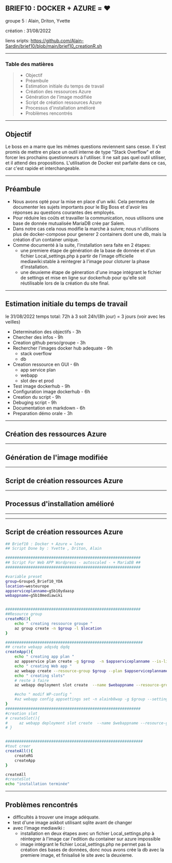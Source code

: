 ## BRIEF10 : DOCKER + AZURE = ❤️

groupe 5 : Alain, Driton, Yvette

création : 31/08/2022

liens sripts: https://github.com/Alain-Sardin/brief10/blob/main/brief10_creationR.sh




* * *

### Table des matières

> - Objectif
> - Préambule
> - Estimation initiale du temps de travail
> - Création des ressources Azure
> - Génération de l'image modifiée
> - Script de création ressources Azure
> - Processus d'installation amélioré
> - Problèmes rencontrés

* * *

## Objectif

Le boss en a marre que les mêmes questions reviennent sans cesse. Il s'est promis de mettre en place un outil interne de type "Stack Overflow" et de forcer les prochains questionneurs à l'utiliser.
Il ne sait pas quel outil utiliser, et il attend des propositions. L'utilisation de Docker est parfaite dans ce cas, car c'est rapide et interchangeable.

---

## Préambule
- Nous avons opté pour la mise en place d'un wiki. Cela permetra de documenter les sujets importants pour le Big Boss et d'avoir les réponses au questions courantes des employés.
- Pour réduire les coûts et travailler la communication, nous utilisons une base de donnée mutualisée MariaDB crée par Salem.
- Dans notre cas cela nous modifie la marche à suivre; nous n'utilisons plus de docker-compose pour generer 2 containers dont une db, mais la création d'un container unique.
- Comme documenté à la suite, l'installation sera faite en 2 étapes: 
    - une premiere étape de génération de la base de donnée et d'un fichier Local_settings.php à partir de l'image officielle mediawiki:stable à reintegrer à l'image pour cloturer la phase d'installation.
    - une deuxieme étape de géneration d'une image intégrant le fichier de settings et mise en ligne sur dockerhub pour qu'elle soit réutilisable lors de la création du site final.

* * *
## Estimation initiale du temps de travail
le 31/08/2022
temps total: 72h à 3 soit 24h/(8h jour) = 3 jours (voir avec les veilles)

- Determination des objectifs - 3h
- Chercher des infos - 9h
- Creation github perso/groupe - 3h
- Rechercher l'images docker hub adequate - 9h
    - stack overflow
    - db
- Creation ressource en GUI - 6h
    - app service plan
    - webapp
    - slot dev et prod
- Test image dockerhub - 9h
- Configuration image dockerhub - 6h
- Creation du script - 9h
- Debuging script - 9h
- Documentation en markdown - 6h
- Preparation démo orale - 3h



* * *
## Création des ressources Azure

---

## Génération de l'image modifiée

---

## Script de création ressources Azure

---

## Processus d'installation amélioré

---



* * *
## Script de création ressources Azure
```bash
## Brief10 : Docker + Azure = love
## Script Done by : Yvette , Driton, Alain

###########################################################
## Script For Web APP Wordpress - autoscaled - + MariaDB ##
###########################################################

#variable preset
group=Groupe5_Brief10_YDA
location=westeurope
appserviceplanname=g5b10ydaasp
webappname=g5b10mediawiki


###########################################################
##Resource group
createRG(){
    echo " creating ressource groupe "
    az group create -n $group -l $location
}

############################################################
## create webapp adqsdq dqdq 
createApp(){
    echo " creating app plan "
    az appservice plan create -g $group  -n $appserviceplanname --is-linux --number-of-workers 4 --sku P1V2
    echo " creating Web app "
    az webapp create --resource-group $group --plan $appserviceplanname --name $webappname --deployment-container-image-name alaincloud/mediawiki:stable
    echo " creating slots"
    # reste à faire
    az webapp deployment slot create  --name $webappname --resource-group $group --slot DEV --deployment-container-image-name alaincloud/mediawiki:dev3 --configuration-source $webappname

    #echo " modif WP-config "
    #az webapp config appsettings set -n alainb8wap -g $group --settings MARIA_DB_HOST="alainb8-mdb.mariadb.database.azure.com" MARIA_DB_USER="$username"  MARIA_DB_PASSWORD="$password"  WEBSITES_ENABLE_APP_SERVICE_STORAGE=TRUE
}
###########################################################
#creation slot
# createSlot(){
#     az webapp deployment slot create  --name $webappname --resource-group $group --slot DEV --deployment-container-image-name alaincloud/mediawiki:dev3 --configuration-source $webappname
# }


############################################################
#tout creer
createAll(){
    createRG
    createApp
}

createAll
#createSlot
echo "installation terminée"
```



* * *

## Problèmes rencontrés
- difficultés à trouver une image adéquate.
- test d'une image askbot utilisant sqlite avant de changer
- avec l'image mediawiki :
    - installation en deux étapes avec un fichier Local_settings.php à réintegrer à l'image
car l'edition du container sur azure impossible
    - image intégrant le fichier Local_settings.php ne permet pas la création des bases de données, donc nous avons crée la db avec la premiere image, et finisalisé le site avec la deuxieme.
